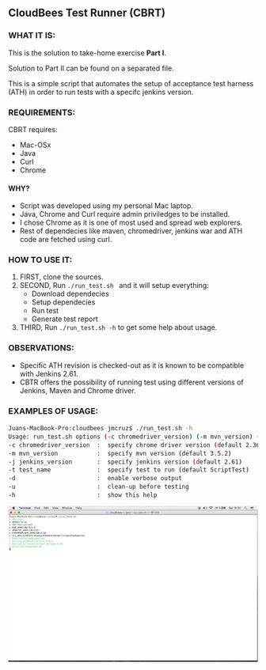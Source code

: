 ## CloudBees Test Runner (CBRT)

### WHAT IT IS:

This is the solution to take-home exercise **Part I**.

Solution to Part II can be found on a separated file.

This is a simple script that automates the setup of acceptance test harness (ATH) in order to run tests with a specifc jenkins version. 

### REQUIREMENTS:

CBRT requires:
* Mac-OSx
* Java
* Curl
* Chrome

#### WHY?
* Script was developed using my personal Mac laptop.
* Java, Chrome and Curl require admin priviledges to be installed.
* I chose Chrome as it is one of most used and spread web explorers.
* Rest of dependecies like maven, chromedriver, jenkins war and ATH code are fetched using  curl.

### HOW TO USE IT:
1. FIRST,  clone the sources.
2. SECOND, Run ```./run_test.sh ``` and it will setup everything:
	* Download dependecies
	* Setup dependecies 
	* Run test
	* Generate test report
3. THIRD, Run ```./run_test.sh -h``` to get some help about usage.

### OBSERVATIONS:
* Specific ATH revision is checked-out as it is known to be compatible with Jenkins 2.61.
* CBTR offers the possibility of running test using different versions of Jenkins, Maven and Chrome driver.

### EXAMPLES OF USAGE:

``` bash
Juans-MacBook-Pro:cloudbees jmcruz$ ./run_test.sh -h
Usage: run_test.sh options (-c chromedriver_version) (-m mvn_version) (-j jenkins_version) (-t test_name) (-d) (-u) (-h)
-c chromedriver_version  :  specify chrome driver version (default 2.36)
-m mvn_version           :  specify mvn version (default 3.5.2)
-j jenkins_version       :  specify jenkins version (default 2.61)
-t test_name             :  specify test to run (default ScriptTest)
-d                       :  enable verbose output
-u                       :  clean-up before testing
-h                       :  show this help
```
![](images/cloudbees.gif)